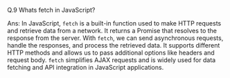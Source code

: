 Q.9 Whats fetch in JavaScript?

Ans: In JavaScript, `fetch` is a built-in function used to make HTTP requests and retrieve data from a network. It returns a Promise that resolves to the response from the server. With `fetch`, we can send asynchronous requests, handle the responses, and process the retrieved data. It supports different HTTP methods and allows us to pass additional options like headers and request body. `fetch` simplifies AJAX requests and is widely used for data fetching and API integration in JavaScript applications.